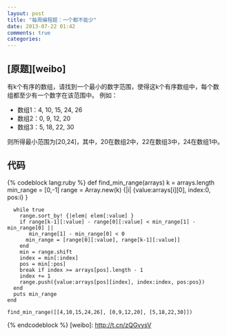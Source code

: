```yaml
---
layout: post
title: "每周编程题：一个都不能少"
date: 2013-07-22 01:42
comments: true
categories: 
---
```

## [原题][weibo]
有k个有序的数组，请找到一个最小的数字范围，使得这k个有序数组中，每个数组都至少有一个数字在该范围中。 例如：

*	数组1：4, 10, 15, 24, 26
*	数组2：0,  9, 12, 20
*	数组3：5, 18, 22, 30

则所得最小范围为[20,24]，其中，20在数组2中，22在数组3中，24在数组1中。

## 代码
{% codeblock lang:ruby %}
	def find_min_range(arrays)
	  k = arrays.length
	  min_range = [0,-1]
	  range = Array.new(k) {|i| {value:arrays[i][0], index:0, pos:i} }
	
	  while true
	    range.sort_by! {|elem| elem[:value] }
	    if range[k-1][:value] - range[0][:value] < min_range[1] - min_range[0] ||
	       min_range[1] - min_range[0] < 0
	      min_range = [range[0][:value], range[k-1][:value]]
	    end
	    min = range.shift
	    index = min[:index]
	    pos = min[:pos]
	    break if index >= arrays[pos].length - 1
	    index += 1
	    range.push({value:arrays[pos][index], index:index, pos:pos})
	  end
	  puts min_range
	end

	find_min_range([[4,10,15,24,26], [0,9,12,20], [5,18,22,30]])
{% endcodeblock %}
[weibo]: http://t.cn/zQGvysV 

